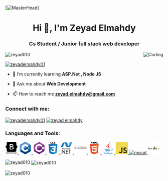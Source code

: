 [![MasterHead](https://www.meshdex.com/wp-content/uploads/2018/07/web.gif)]
<h1 align="center">Hi 👋, I'm Zeyad Elmahdy</h1>
<h3 align="center">Cs Student / Junior full stack web developer</h3>
<img align="right" alt="Coding" width"400" src="https://cdn.dribbble.com/users/1162077/screenshots/3848914/programmer.gif">

<p align="left"> <img src="https://komarev.com/ghpvc/?username=zeyad010&label=Profile%20views&color=0e75b6&style=flat" alt="zeyad010" /> </p>

<p align="left"> <a href="https://twitter.com/zeyadelmahdy01" target="blank"><img src="https://img.shields.io/twitter/follow/zeyadelmahdy01?logo=twitter&style=for-the-badge" alt="zeyadelmahdy01" /></a> </p>

- 🌱 I’m currently learning **ASP.Net , Node JS**

- 💬 Ask me about **Web Development**

- 📫 How to reach me **zeyad.elmahdy@gmail.com**

<h3 align="left">Connect with me:</h3>
<p align="left">
<a href="https://twitter.com/zeyadelmahdy01" target="blank"><img align="center" src="https://raw.githubusercontent.com/rahuldkjain/github-profile-readme-generator/master/src/images/icons/Social/twitter.svg" alt="zeyadelmahdy01" height="30" width="40" /></a>
<a href="https://linkedin.com/in/zeyad elmahdy" target="blank"><img align="center" src="https://raw.githubusercontent.com/rahuldkjain/github-profile-readme-generator/master/src/images/icons/Social/linked-in-alt.svg" alt="zeyad elmahdy" height="30" width="40" /></a>
</p>

<h3 align="left">Languages and Tools:</h3>
<p align="left"> <a href="https://getbootstrap.com" target="_blank" rel="noreferrer"> <img src="https://raw.githubusercontent.com/devicons/devicon/master/icons/bootstrap/bootstrap-plain-wordmark.svg" alt="bootstrap" width="40" height="40"/> </a> <a href="https://www.w3schools.com/cpp/" target="_blank" rel="noreferrer"> <img src="https://raw.githubusercontent.com/devicons/devicon/master/icons/cplusplus/cplusplus-original.svg" alt="cplusplus" width="40" height="40"/> </a> <a href="https://www.w3schools.com/cs/" target="_blank" rel="noreferrer"> <img src="https://raw.githubusercontent.com/devicons/devicon/master/icons/csharp/csharp-original.svg" alt="csharp" width="40" height="40"/> </a> <a href="https://www.w3schools.com/css/" target="_blank" rel="noreferrer"> <img src="https://raw.githubusercontent.com/devicons/devicon/master/icons/css3/css3-original-wordmark.svg" alt="css3" width="40" height="40"/> </a> <a href="https://dotnet.microsoft.com/" target="_blank" rel="noreferrer"> <img src="https://raw.githubusercontent.com/devicons/devicon/master/icons/dot-net/dot-net-original-wordmark.svg" alt="dotnet" width="40" height="40"/> </a> <a href="https://expressjs.com" target="_blank" rel="noreferrer"> <img src="https://raw.githubusercontent.com/devicons/devicon/master/icons/express/express-original-wordmark.svg" alt="express" width="40" height="40"/> </a> <a href="https://www.w3.org/html/" target="_blank" rel="noreferrer"> <img src="https://raw.githubusercontent.com/devicons/devicon/master/icons/html5/html5-original-wordmark.svg" alt="html5" width="40" height="40"/> </a> <a href="https://www.java.com" target="_blank" rel="noreferrer"> <img src="https://raw.githubusercontent.com/devicons/devicon/master/icons/java/java-original.svg" alt="java" width="40" height="40"/> </a> <a href="https://developer.mozilla.org/en-US/docs/Web/JavaScript" target="_blank" rel="noreferrer"> <img src="https://raw.githubusercontent.com/devicons/devicon/master/icons/javascript/javascript-original.svg" alt="javascript" width="40" height="40"/> </a> <a href="https://www.microsoft.com/en-us/sql-server" target="_blank" rel="noreferrer"> <img src="https://www.svgrepo.com/show/303229/microsoft-sql-server-logo.svg" alt="mssql" width="40" height="40"/> </a> <a href="https://nodejs.org" target="_blank" rel="noreferrer"> <img src="https://raw.githubusercontent.com/devicons/devicon/master/icons/nodejs/nodejs-original-wordmark.svg" alt="nodejs" width="40" height="40"/> </a> </p>

<p><img align="left" src="https://github-readme-stats.vercel.app/api/top-langs?username=zeyad010&show_icons=true&locale=en&layout=compact" alt="zeyad010" /></p>

<p>&nbsp;<img align="center" src="https://github-readme-stats.vercel.app/api?username=zeyad010&show_icons=true&locale=en" alt="zeyad010" /></p>

<p><img align="center" src="https://github-readme-streak-stats.herokuapp.com/?user=zeyad010&" alt="zeyad010" /></p>
